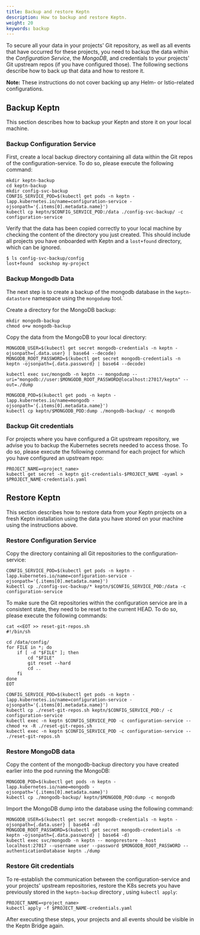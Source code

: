 ```yaml
---
title: Backup and restore Keptn
description: How to backup and restore Keptn.
weight: 20
keywords: backup
---
```


To secure all your data in your projects' Git repository, as well as all events that have occurred for these projects, you need to 
backup the data within the *Configuration Service*, the *MongoDB*, and credentials to your projects' Git upstream repos (if you have configured those).
The following sections describe how to back up that data and how to restore it.

**Note:** These instructions do not cover backing up any Helm- or Istio-related configurations.

## Backup Keptn

This section describes how to backup your Keptn and store it on your local machine. 

### Backup Configuration Service

First, create a local backup directory containing all data within the Git repos of the configuration-service. To do so, please execute the following command:

```console
mkdir keptn-backup
cd keptn-backup
mkdir config-svc-backup
CONFIG_SERVICE_POD=$(kubectl get pods -n keptn -lapp.kubernetes.io/name=configuration-service -ojsonpath='{.items[0].metadata.name}')
kubectl cp keptn/$CONFIG_SERVICE_POD:/data ./config-svc-backup/ -c configuration-service
```

Verify that the data has been copied correctly to your local machine by checking the content of the directory you just created. 
This should include all projects you have onboarded with Keptn and a `lost+found` directory, which can be ignored.

```console
$ ls config-svc-backup/config
lost+found	sockshop my-project
```

### Backup Mongodb Data

The next step is to create a backup of the mongodb database in the `keptn-datastore` namespace using the `mongodump` tool.`

Create a directory for the MongoDB backup:

```console
mkdir mongodb-backup
chmod o+w mongodb-backup
```

Copy the data from the MongoDB to your local directory:

```console
MONGODB_USER=$(kubectl get secret mongodb-credentials -n keptn -ojsonpath={.data.user} | base64 --decode)
MONGODB_ROOT_PASSWORD=$(kubectl get secret mongodb-credentials -n keptn -ojsonpath={.data.password} | base64 --decode)

kubectl exec svc/mongodb -n keptn -- mongodump --uri="mongodb://user:$MONGODB_ROOT_PASSWORD@localhost:27017/keptn" --out=./dump

MONGODB_POD=$(kubectl get pods -n keptn -lapp.kubernetes.io/name=mongodb -ojsonpath='{.items[0].metadata.name}')
kubectl cp keptn/$MONGODB_POD:dump ./mongodb-backup/ -c mongodb
```

### Backup Git credentials

For projects where you have configured a Git upstream repository, we advise you to backup the Kubernetes secrets needed to access those.
To do so, please execute the following command for each project for which you have configured an upstream repo:

```console
PROJECT_NAME=<project_name>
kubectl get secret -n keptn git-credentials-$PROJECT_NAME -oyaml > $PROJECT_NAME-credentials.yaml
```

## Restore Keptn

This section describes how to restore data from your Keptn projects on a fresh Keptn installation using the data you have stored on your machine using the instructions above.

### Restore Configuration Service

Copy the directory containing all Git repositories to the configuration-service:

```console
CONFIG_SERVICE_POD=$(kubectl get pods -n keptn -lapp.kubernetes.io/name=configuration-service -ojsonpath='{.items[0].metadata.name}')
kubectl cp ./config-svc-backup/* keptn/$CONFIG_SERVICE_POD:/data -c configuration-service
```

To make sure the Git repositories within the configuration service are in a consistent state, they need to be reset to the current HEAD. To do so, 
please execute the following commands:

```console
cat <<EOT >> reset-git-repos.sh
#!/bin/sh

cd /data/config/
for FILE in *; do
    if [ -d "$FILE" ]; then
        cd "$FILE"
        git reset --hard
        cd ..
    fi
done
EOT

CONFIG_SERVICE_POD=$(kubectl get pods -n keptn -lapp.kubernetes.io/name=configuration-service -ojsonpath='{.items[0].metadata.name}')
kubectl cp ./reset-git-repos.sh keptn/$CONFIG_SERVICE_POD:/ -c configuration-service
kubectl exec -n keptn $CONFIG_SERVICE_POD -c configuration-service -- chmod +x -R ./reset-git-repos.sh
kubectl exec -n keptn $CONFIG_SERVICE_POD -c configuration-service -- ./reset-git-repos.sh
``` 

### Restore MongoDB data

Copy the content of the mongodb-backup directory you have created earlier into the pod running the MongoDB:

```console
MONGODB_POD=$(kubectl get pods -n keptn -lapp.kubernetes.io/name=mongodb -ojsonpath='{.items[0].metadata.name}')
kubectl cp ./mongodb-backup/ keptn/$MONGODB_POD:dump -c mongodb
```

Import the MongoDB dump into the database using the following command:

```console
MONGODB_USER=$(kubectl get secret mongodb-credentials -n keptn -ojsonpath={.data.user} | base64 -d)
MONGODB_ROOT_PASSWORD=$(kubectl get secret mongodb-credentials -n keptn -ojsonpath={.data.password} | base64 -d)
kubectl exec svc/mongodb -n keptn -- mongorestore --host localhost:27017 --username user --password $MONGODB_ROOT_PASSWORD --authenticationDatabase keptn ./dump
```

### Restore Git credentials

To re-establish the communication between the configuration-service and your projects' upstream repositories, restore the K8s secrets you have previously stored in the `keptn-backup` directory , using `kubectl apply`:

```console
PROJECT_NAME=<project_name>
kubectl apply -f $PROJECT_NAME-credentials.yaml
```

After executing these steps, your projects and all events should be visible in the Keptn Bridge again.
